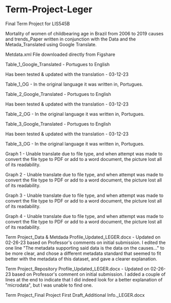 # Term-Project-Leger
Final Term Project for LIS545B

Mortality of women of childbearing age in Brazil from 2006 to 2019 causes and trends_Paper written in conjunction with the Data and the Metada_Translated using Google Translate.

Metdata.xml File downloaded directly from Figshare

Table_1_Google_Translated - Portugues to English

Has been tested & updated with the translation - 03-12-23

Table_1_OG - In the original language it was written in, Portugues.

Table_2_Google_Translated - Portugues to English

Has been tested & updated with the translation - 03-12-23

Table_2_OG - In the original language it was written in, Portugues.

Table_3_Google_Translated - Portugues to English

Has been tested & updated with the translation - 03-12-23

Table_3_OG - In the original language it was written in, Portugues.

Graph 1 - Unable translate due to file type, and when attempt was made to convert the file type to PDF or add to a word document, the picture lost all of its readability.

Graph 2 - Unable translate due to file type, and when attempt was made to convert the file type to PDF or add to a word document, the picture lost all of its readability.

Graph 3 - Unable translate due to file type, and when attempt was made to convert the file type to PDF or add to a word document, the picture lost all of its readability.

Graph 4 - Unable translate due to file type, and when attempt was made to convert the file type to PDF or add to a word document, the picture lost all of its readability.

Term Project_Data & Metdada Profile_Updated_LEGER.docx - Updated on 02-26-23 based on Professor's comments on initial submission. I edited the one line "The metadata supporting said data is the data on the causes..." to be more clear, and chose a different metadata standard that seemed to fit better with the metadata of this dataset, and gave a clearer explanation.

Term Project_Repository Profile_Updated_LEGER.docx - Updated on 02-26-23 based on Professor's comment on initial submission. I added a couple of lines at the end to indicate that I did indeed look for a better explanation of "microdata", but I was unable to find one.

Term Project_Final Project First Draft_Additional Info._LEGER.docx

